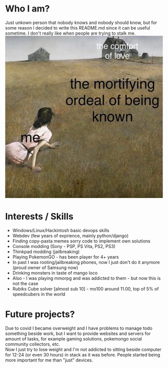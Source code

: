# Who I am?
Just unkown person that nobody knows and nobody should know, but for some reason I decided to
write this README.md since it can be useful sometime. I don't really like when people are trying to stalk me.
![schizoid](schizoid.jpg)

# Interests / Skills
* Windows/Linux/Hackintosh basic devops skills
* Webdev (few years of exprience, mainly python/django)
* Finding copy-pasta memes sorry code to implement own solutions
* Console modding (Sony - PSP, PS Vita, PS2, PS3)
* Thinkpad modding (jailbreaking)
* Playing PokemonGO - has been player for 4+ years
* In past I was rooting/jailbreaking phones, now I just don't do it anymore (proud owner of Samsung now)
* Drinking monsters in taste of mango loco
* Also - I was playing mmorpg and was addicted to them - but now this is not the case
* Rubiks Cube solver [almost sub 10] - mo100 around 11.00, top of 5% of speedcubers in the world

# Future projects?
Due to covid I became overweight and I have problems to manage todo something beside work,
but I want to provide websites and servers for amount of tasks, for example gaming solutions,
pokemongo social community collectors, etc.  
Now I just try to lose weight and I'm not addicted to sitting beside computer for 12-24 
(or even 30 hours) in stack as it was before. 
People started being more important for me than "just" devices.